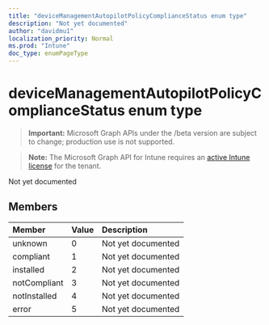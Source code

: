 ```yaml
---
title: "deviceManagementAutopilotPolicyComplianceStatus enum type"
description: "Not yet documented"
author: "davidmu1"
localization_priority: Normal
ms.prod: "Intune"
doc_type: enumPageType
---
```


# deviceManagementAutopilotPolicyComplianceStatus enum type

> **Important:** Microsoft Graph APIs under the /beta version are subject to change; production use is not supported.

> **Note:** The Microsoft Graph API for Intune requires an [active Intune license](https://go.microsoft.com/fwlink/?linkid=839381) for the tenant.

Not yet documented

## Members
|Member|Value|Description|
|:---|:---|:---|
|unknown|0|Not yet documented|
|compliant|1|Not yet documented|
|installed|2|Not yet documented|
|notCompliant|3|Not yet documented|
|notInstalled|4|Not yet documented|
|error|5|Not yet documented|



